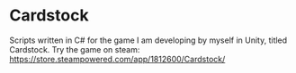 # Cardstock
Scripts written in C# for the game I am developing by myself in Unity, titled Cardstock.
Try the game on steam: https://store.steampowered.com/app/1812600/Cardstock/
